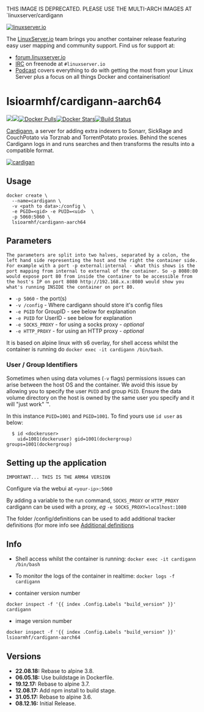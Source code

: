 [linuxserverurl]: https://linuxserver.io
[forumurl]: https://forum.linuxserver.io
[ircurl]: https://www.linuxserver.io/irc/
[podcasturl]: https://www.linuxserver.io/podcast/
[appurl]: https://github.com/cardigann/cardigann
[hub]: https://hub.docker.com/r/lsioarmhf/cardigann-aarch64/

THIS IMAGE IS DEPRECATED. PLEASE USE THE MULTI-ARCH IMAGES AT `linuxserver/cardigann

[![linuxserver.io](https://raw.githubusercontent.com/linuxserver/docker-templates/master/linuxserver.io/img/linuxserver_medium.png)][linuxserverurl]

The [LinuxServer.io][linuxserverurl] team brings you another container release featuring easy user mapping and community support. Find us for support at:
* [forum.linuxserver.io][forumurl]
* [IRC][ircurl] on freenode at `#linuxserver.io`
* [Podcast][podcasturl] covers everything to do with getting the most from your Linux Server plus a focus on all things Docker and containerisation!

# lsioarmhf/cardigann-aarch64
[![](https://images.microbadger.com/badges/version/lsioarmhf/cardigann-aarch64.svg)](https://microbadger.com/images/lsioarmhf/cardigann-aarch64 "Get your own version badge on microbadger.com")[![](https://images.microbadger.com/badges/image/lsioarmhf/cardigann-aarch64.svg)](http://microbadger.com/images/lsioarmhf/cardigann-aarch64 "Get your own image badge on microbadger.com")[![Docker Pulls](https://img.shields.io/docker/pulls/lsioarmhf/cardigann-aarch64.svg)][hub][![Docker Stars](https://img.shields.io/docker/stars/lsioarmhf/cardigann-aarch64.svg)][hub][![Build Status](https://ci.linuxserver.io/buildStatus/icon?job=Docker-Builders/arm64/arm64-cardigann)](https://ci.linuxserver.io/job/Docker-Builders/job/arm64/job/arm64-cardigann/)

[Cardigann][appurl], a server for adding extra indexers to Sonarr, SickRage and CouchPotato via Torznab and TorrentPotato proxies. Behind the scenes Cardigann logs in and runs searches and then transforms the results into a compatible format. 

[![cardigan](https://raw.githubusercontent.com/linuxserver/docker-templates/master/linuxserver.io/img/cardigan.png)][appurl]

## Usage

```
docker create \
  --name=cardigann \
  -v <path to data>:/config \
  -e PGID=<gid> -e PUID=<uid>  \
  -p 5060:5060 \
  lsioarmhf/cardigann-aarch64

```

## Parameters

`The parameters are split into two halves, separated by a colon, the left hand side representing the host and the right the container side. 
For example with a port -p external:internal - what this shows is the port mapping from internal to external of the container.
So -p 8080:80 would expose port 80 from inside the container to be accessible from the host's IP on port 8080
http://192.168.x.x:8080 would show you what's running INSIDE the container on port 80.`



* `-p 5060` - the port(s)
* `-v /config` - Where cardigann should store it's config files
* `-e PGID` for GroupID - see below for explanation
* `-e PUID` for UserID - see below for explanation
* `-e SOCKS_PROXY` - for using a socks proxy - *optional*
* `-e HTTP_PROXY` - for using an HTTP proxy - *optional*

It is based on alpine linux with s6 overlay, for shell access whilst the container is running do `docker exec -it cardigann /bin/bash`.

### User / Group Identifiers

Sometimes when using data volumes (`-v` flags) permissions issues can arise between the host OS and the container. We avoid this issue by allowing you to specify the user `PUID` and group `PGID`. Ensure the data volume directory on the host is owned by the same user you specify and it will "just work" ™.

In this instance `PUID=1001` and `PGID=1001`. To find yours use `id user` as below:

```
  $ id <dockeruser>
    uid=1001(dockeruser) gid=1001(dockergroup) groups=1001(dockergroup)
```

## Setting up the application
`IMPORTANT... THIS IS THE ARM64 VERSION`

Configure via the webui at `<your-ip>:5060`

By adding a variable to the run command, `SOCKS_PROXY` or `HTTP_PROXY` cardigann can be used with a proxy, *eg* `-e SOCKS_PROXY=localhost:1080`

The folder /config/definitions can be used to add additional tracker definitions (for more info see [Additional definitions](https://github.com/cardigann/cardigann#definitions)

## Info

* Shell access whilst the container is running: `docker exec -it cardigann /bin/bash`
* To monitor the logs of the container in realtime: `docker logs -f cardigann`

* container version number 

`docker inspect -f '{{ index .Config.Labels "build_version" }}' cardigann`

* image version number

`docker inspect -f '{{ index .Config.Labels "build_version" }}' lsioarmhf/cardigann-aarch64`

## Versions

+ **22.08.18:** Rebase to alpine 3.8.
+ **06.05.18:** Use buildstage in Dockerfile.
+ **19.12.17:** Rebase to alpine 3.7.
+ **12.08.17:** Add npm install to build stage.
+ **31.05.17:** Rebase to alpine 3.6.
+ **08.12.16:** Initial Release.
